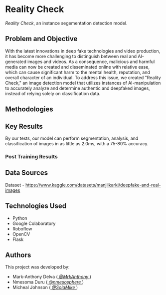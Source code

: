 # Reality Check
 _Reality Check_, an instance segementation detection model.


## Problem and Objective
With the latest innovations in deep fake technologies and video production, it has become more challenging to distinguish between real and AI-generated images and videos. As a consequence, malicious and harmful media can now be created and disseminated online with relative ease, which can cause significant harm to the mental health, reputation, and overall character of an individual. To address this issue, we created "Reality Check," an image detection model that utilizes instances of AI-manipulation to accurately analyze and determine authentic and deepfaked images, instead of relying solely on classification data.


## Methodologies


## Key Results
By our tests, our model can perform segmentation, analysis, and classification of images in as little as 2.0ms, with a 75-80% accuracy.

### Post Training Results

## Data Sources
Dataset - https://www.kaggle.com/datasets/manjilkarki/deepfake-and-real-images

## Technologies Used
- Python
- Google Colaboratory
- Roboflow
- OpenCV
- Flask

## Authors
This project was developed by: 
- Mark-Anthony Delva ([ _@MrkAnthony_ ](https://github.com/MrkAnthony))
- Nmesoma Duru ([ _@nmesosphere_ ](https://github.com/nmesosphere))
- Micheal Johnson ([ _@SolaMike_ ](https://github.com/SolaMike))

